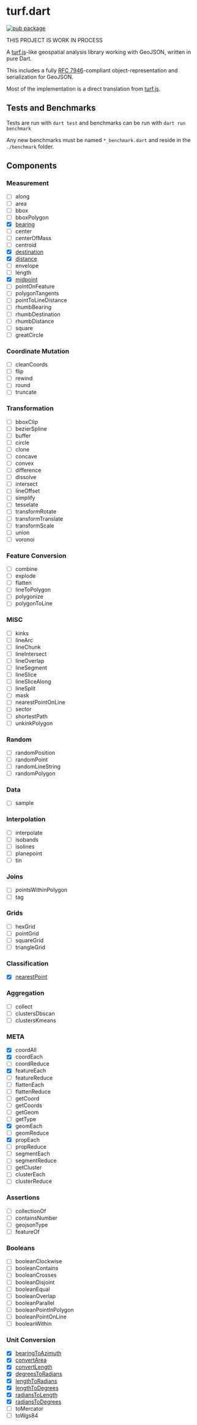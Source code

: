 # turf.dart

[![pub package](https://img.shields.io/pub/v/turf.svg)](https://pub.dev/packages/turf)

THIS PROJECT IS WORK IN PROCESS

A [turf.js](https://github.com/Turfjs/turf)-like geospatial analysis library working with GeoJSON, written in pure Dart.

This includes a fully [RFC 7946](https://tools.ietf.org/html/rfc7946)-compliant object-representation and serialization for GeoJSON.

Most of the implementation is a direct translation from [turf.js](https://github.com/Turfjs/turf).

## Tests and Benchmarks
Tests are run with `dart test` and benchmarks can be run with
`dart run benchmark`

Any new benchmarks must be named `*_benchmark.dart` and reside in the
`./benchmark` folder.

## Components

### Measurement
- [ ] along
- [ ] area
- [ ] bbox
- [ ] bboxPolygon
- [x] [bearing](https://github.com/dartclub/turf_dart/blob/master/lib/bearing.dart)
- [ ] center
- [ ] centerOfMass
- [ ] centroid
- [x] [destination](https://github.com/dartclub/turf_dart/blob/master/lib/destination.dart)
- [x] [distance](https://github.com/dartclub/turf_dart/blob/master/lib/distance.dart)
- [ ] envelope
- [ ] length
- [x] [midpoint](https://github.com/dartclub/turf_dart/blob/master/lib/midpoint.dart)
- [ ] pointOnFeature
- [ ] polygonTangents
- [ ] pointToLineDistance
- [ ] rhumbBearing
- [ ] rhumbDestination
- [ ] rhumbDistance
- [ ] square
- [ ] greatCircle

### Coordinate Mutation
- [ ] cleanCoords
- [ ] flip
- [ ] rewind
- [ ] round
- [ ] truncate

### Transformation
- [ ] bboxClip
- [ ] bezierSpline
- [ ] buffer
- [ ] circle
- [ ] clone
- [ ] concave
- [ ] convex
- [ ] difference
- [ ] dissolve
- [ ] intersect
- [ ] lineOffset
- [ ] simplify
- [ ] tesselate
- [ ] transformRotate
- [ ] transformTranslate
- [ ] transformScale
- [ ] union
- [ ] voronoi

### Feature Conversion
- [ ] combine
- [ ] explode
- [ ] flatten
- [ ] lineToPolygon
- [ ] polygonize
- [ ] polygonToLine

### MISC
- [ ] kinks
- [ ] lineArc
- [ ] lineChunk
- [ ] lineIntersect
- [ ] lineOverlap
- [ ] lineSegment
- [ ] lineSlice
- [ ] lineSliceAlong
- [ ] lineSplit
- [ ] mask
- [ ] nearestPointOnLine
- [ ] sector
- [ ] shortestPath
- [ ] unkinkPolygon

### Random
- [ ] randomPosition
- [ ] randomPoint
- [ ] randomLineString
- [ ] randomPolygon

### Data
- [ ] sample

### Interpolation
- [ ] interpolate
- [ ] isobands
- [ ] isolines
- [ ] planepoint
- [ ] tin

### Joins
- [ ] pointsWithinPolygon
- [ ] tag

### Grids
- [ ] hexGrid
- [ ] pointGrid
- [ ] squareGrid
- [ ] triangleGrid

### Classification
- [x] [nearestPoint](https://github.com/dartclub/turf_dart/blob/master/lib/nearest_point.dart)

### Aggregation
- [ ] collect
- [ ] clustersDbscan
- [ ] clustersKmeans

### META
- [x] coordAll
- [x] coordEach
- [ ] coordReduce
- [x] featureEach
- [ ] featureReduce
- [ ] flattenEach
- [ ] flattenReduce
- [ ] getCoord
- [ ] getCoords
- [ ] getGeom
- [ ] getType
- [x] geomEach
- [ ] geomReduce
- [x] propEach
- [ ] propReduce
- [ ] segmentEach
- [ ] segmentReduce
- [ ] getCluster
- [ ] clusterEach
- [ ] clusterReduce

### Assertions
- [ ] collectionOf
- [ ] containsNumber
- [ ] geojsonType
- [ ] featureOf

### Booleans
- [ ] booleanClockwise
- [ ] booleanContains
- [ ] booleanCrosses
- [ ] booleanDisjoint
- [ ] booleanEqual
- [ ] booleanOverlap
- [ ] booleanParallel
- [ ] booleanPointInPolygon
- [ ] booleanPointOnLine
- [ ] booleanWithin

### Unit Conversion
- [x] [bearingToAzimuth](https://github.com/dartclub/turf_dart/blob/master/lib/src/helpers.dart#L103)
- [x] [convertArea](https://github.com/dartclub/turf_dart/blob/master/lib/src/helpers.dart#L132)
- [x] [convertLength](https://github.com/dartclub/turf_dart/blob/master/lib/src/helpers.dart#L121)
- [x] [degreesToRadians](https://github.com/dartclub/turf_dart/blob/master/lib/src/helpers.dart#L116)
- [x] [lengthToRadians](https://github.com/dartclub/turf_dart/blob/master/lib/src/helpers.dart#L91)
- [x] [lengthToDegrees](https://github.com/dartclub/turf_dart/blob/master/lib/src/helpers.dart#L99)
- [x] [radiansToLength](https://github.com/dartclub/turf_dart/blob/master/lib/src/helpers.dart#L83)
- [x] [radiansToDegrees](https://github.com/dartclub/turf_dart/blob/master/lib/src/helpers.dart#L111)
- [ ] toMercator
- [ ] toWgs84
